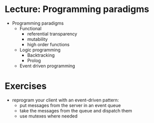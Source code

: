 # Lecture: Programming paradigms

- Programming paradigms
    - Functional
        - referential transparency
        - mutability
        - high order functions
    - Logic programming
        - Backtracking
        - Prolog
    - Event driven programming

# Exercises

- reprogram your client with an event-driven pattern:
    - put messages from the server in an event queue
    - take the messages from the queue and dispatch them
    - use mutexes where needed
